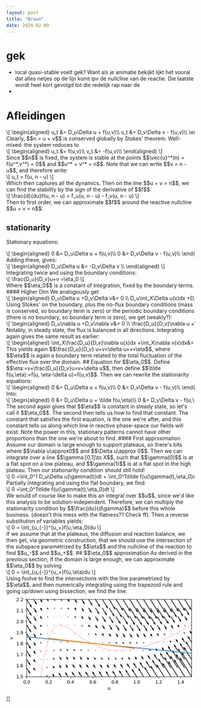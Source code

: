 ```yaml
---
layout: post
title: "Braun"
date: 2024-02-09
---
```

<style>
.math-container {
    max-width: 100%; /* Set a maximum width to prevent it from expanding the page */
    overflow-x: auto; /* Enable horizontal scrolling */
    white-space: nowrap; /* Prevent the text from wrapping */
}
</style>
# gek

- local quasi-stable voelt gek? Want als je animatie bekijkt lijkt het vooral dat alles netjes op de lijn komt ipv de nullcline van de reactie. Die laatste wordt heel kort gevolgd tot die redelijk rap naar de 
- 
# Afleidingen
<div class="math-container">\[
\begin{aligned}
u_t &= D_u\Delta u + f(u,v)\\
v_t &= D_v\Delta v - f(u,v)\\
\end{aligned}
\]</div>
Clearly, $$n = u + v$$ is conserved globally by Stokes' theorem.
Well-mixed: the system reduces to
<div class="math-container">\[
\begin{aligned}
u_t &= f(u,v)\\
v_t &= -f(u,v)\\
\end{aligned}
\]</div>
Since $$n$$ is fixed, the system is stable at the points $$\vec{u}^*(n) = f(u^*,v^*) = 0$$ and $$u^* + v^* = n$$. 
Note that we can write $$v = n - u$$, and therefore write:
<div class="math-container">\[
u_t = f(u, n - u)
\]</div>
Which then captures all the dynamics. Then on the line $$u + v = n$$, we can find the stability by the sign of the derivative of $$f$$:
<div class="math-container">\[
\frac{d}{du}f(u, n - u) = f_u(u, n - u) - f_v(u, n - u)
\]</div>
Then to first order, we can approximate $$f$$ around the reactive nullcline $$u + v = n$$:



## stationarity
Stationary equations:
<div class="math-container">\[
\begin{aligned}
0 &= D_u\Delta u + f(u,v)\\
0 &= D_v\Delta v - f(u,v)\\
\end{aligned}
\]</div>
Adding these, gives:
<div class="math-container">\[
\begin{aligned}
D_u\Delta u &= -D_v\Delta v \\
\end{aligned}
\]</div>
Integrating twice and using the boundary conditions:
<div class="math-container">\[
\frac{D_u}{D_v}u+v =\eta_0 
\]</div>
Where $$\eta_0$$ is a constant of integration, fixed by the boundary terms. 
#### Higher Dim
We analogously get 
<div class="math-container">\[
\begin{aligned}
D_u\Delta u +D_v\Delta v&= 0 \\
D_u\int_X\Delta u(x)dx +D_v\int_X\Delta v(x)dx&= 0 \\
\end{aligned}
\]</div>
Using Stokes' on the boundary, plus the no-flux boundary conditions (mass is conserved, so boundary term is zero) or the periodic boundary conditions (there is no boundary, so boundary term is zero), we get (weakly?):
<div class="math-container">\[
\begin{aligned}
D_u\nabla u +D_v\nabla v&= 0 \\
\frac{D_u}{D_v}\nabla u +\nabla v&= 0 \\
\end{aligned}
\]</div>
Notably, in steady state, the flux is balanced in all directions. Integrating again gives the same result as earlier:
<div class="math-container">\[
\begin{aligned}
\int_X\frac{D_u}{D_v}\nabla u(x)dx +\int_X\nabla v(x)dx&= 0 \\
\int_{\partial X}\frac{D_u}{D_v}\nabla u(x)\cdot ds +\int_X\nabla v(x)dx&= 0 \\
\end{aligned}
\]</div>
This yields again $$\frac{D_u}{D_v} u+v=\delta u+v=\eta$$, where $$\eta$$ is again a boundary term related to the total fluctuation of the effective flux over the domain.  
## Equation for $$\eta_0$$. 
Define $$\eta:=v+\frac{D_u}{D_v}u=v+\delta u$$, then define $$\tilde f(u,\eta):=f(u, \eta-\delta u)=f(u,v)$$. Then we can rewrite the stationarity equations:
<div class="math-container">\[
\begin{aligned}
0 &= D_u\Delta u + f(u,v)\\
0 &= D_v\Delta v - f(u,v)\\
\end{aligned}
\]</div>
Into:
<div class="math-container">\[
\begin{aligned}
0 &= D_u\Delta u + \tilde f(u,\eta)\\
0 &= D_v\Delta v - f(u,\eta)+D_u\Delta u + f(u,\eta)\\
 &= D_v\left(\Delta v +\frac{D_u}{D_v}\Delta u \right)=D_v\eta\\
\end{aligned}
\]</div>
The second again gives that $$\eta$$ is constant in steady state, so let's call it $$\eta_0$$. The second then tells us how to find that constant. The constant that satisfies the first equation, is the one we're after, and this constant tells us along which line in reactive phase-space our fields will exist. Note the power in this, stationary patterns cannot have other proportions than the one we're about to find. 
#### First approximation
Assume our domain is large enough to support plateaus, so there's bits where $$\nabla u\approx0$$ and $$\Delta u\approx 0$$. Then we can integrate over a line $$\gamma:[0,1]\to X$$, such that $$\gamma(0)$$ is at a flat spot on a low plateau, and $$\gamma(1)$$ is at a flat spot in the high plateau. Then our stationarity condition should still hold!
<div class="math-container">\[
0 =\int_0^1 D_u\Delta u(\gamma(t))dt + \int_0^1\tilde f(u(\gamma(t),\eta_0)dt
\]</div>
Partially integrating and using the flat boundary, we find:
<div class="math-container">\[
0 =\int_0^1\tilde f(u(\gamma(t),\eta_0)dt
\]</div>
We would of course like to make this an integral over $$u$$, since we'd like this analysis to be solution-independent. Therefore, we can multiply the stationarity condition by $$\frac{du}{d\gamma}$$ before this whole business. (doesn't this mess with the flatness?? Check ff). Then a reverse substitution of variables yields:
<div class="math-container">\[
0 = \int_{u_{-}}^{u_+}f(u,\eta_0)du
\]</div>
If we assume that at the plateaus, the diffusion and reaction balance, we then get, via geometric construction, that we should use the intersection of the subspace parametrized by $$\eta$$ and the nullcline of the reaction to find $$u_-$$ and $$u_+$$. 
## $$\eta_0$$ approximation
As derived in the previous section, if the domain is large enough, we can approximate $$\eta_0$$ by solving
<div class="math-container">\[
0 = \int_{u_{-}}^{u_+}f(u,\eta)du
\]</div>
Using fsolve to find the intersections with the line parametrized by $$\eta$$, and then numerically integrating using the trapezoid rule and going up/down using bissection, we find the line:
<img src="/assets/images/Pasted image 20240208151446.png" class="img-fluid rounded z-depth-1" alt="Pasted image 20240208151446.png">]]

